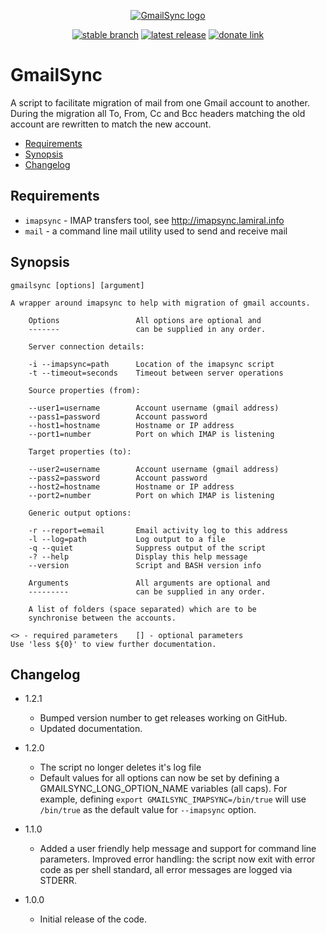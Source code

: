 <div align="center">

  [![GmailSync logo](https://avatars.githubusercontent.com/u/2833247?s=160)](#)<br>

  [![stable branch](https://img.shields.io/badge/dynamic/json.svg?logo=github&color=lightgrey&label=stable&query=%24.default_branch&url=https%3A%2F%2Fapi.github.com%2Frepos%2FUrsaDK%2FGmailSync)](https://github.com/UrsaDK/GmailSync)
  [![latest release](https://img.shields.io/badge/dynamic/json.svg?logo=github&color=blue&label=release&query=%24.name&url=https%3A%2F%2Fapi.github.com%2Frepos%2FUrsaDK%2FGmailSync%2Freleases%2Flatest)](https://github.com/UrsaDK/GmailSync/releases/latest)
  [![donate link](https://img.shields.io/badge/donate-coinbase-gold.svg?colorB=ff8e00&logo=bitcoin)](https://commerce.coinbase.com/checkout/252e79ee-242f-40bc-9351-1538145061fa)

</div>

# GmailSync

A script to facilitate migration of mail from one Gmail account to another. During the migration all To, From, Cc and Bcc headers matching the old account are rewritten to match the new account.

- [Requirements](#requirements)
- [Synopsis](#synopsis)
- [Changelog](#changelog)

## Requirements

  - `imapsync` - IMAP transfers tool, see http://imapsync.lamiral.info
  - `mail` - a command line mail utility used to send and receive mail

## Synopsis

    gmailsync [options] [argument]

    A wrapper around imapsync to help with migration of gmail accounts.

        Options                 All options are optional and
        -------                 can be supplied in any order.

        Server connection details:

        -i --imapsync=path      Location of the imapsync script
        -t --timeout=seconds    Timeout between server operations

        Source properties (from):

        --user1=username        Account username (gmail address)
        --pass1=password        Account password
        --host1=hostname        Hostname or IP address
        --port1=number          Port on which IMAP is listening

        Target properties (to):

        --user2=username        Account username (gmail address)
        --pass2=password        Account password
        --host2=hostname        Hostname or IP address
        --port2=number          Port on which IMAP is listening

        Generic output options:

        -r --report=email       Email activity log to this address
        -l --log=path           Log output to a file
        -q --quiet              Suppress output of the script
        -? --help               Display this help message
        --version               Script and BASH version info

        Arguments               All arguments are optional and
        ---------               can be supplied in any order.

        A list of folders (space separated) which are to be
        synchronise between the accounts.

    <> - required parameters    [] - optional parameters
    Use 'less ${0}' to view further documentation.

## Changelog

 * 1.2.1

    - Bumped version number to get releases working on GitHub.
    - Updated documentation.

 * 1.2.0

   - The script no longer deletes it's log file
   - Default values for all options can now be set by defining a GMAILSYNC_LONG_OPTION_NAME variables (all caps). For example, defining `export GMAILSYNC_IMAPSYNC=/bin/true` will use `/bin/true` as the default value for `--imapsync` option.

 * 1.1.0

   - Added a user friendly help message and support for command line parameters. Improved error handling: the script now exit with error code as per shell standard, all error messages are logged via STDERR.

 * 1.0.0

   - Initial release of the code.
